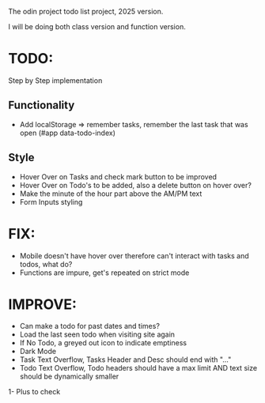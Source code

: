 The odin project todo list project, 2025 version.

I will be doing both class version and function version.

# TODO:

Step by Step implementation

## Functionality

- Add localStorage => remember tasks, remember the last task that was open (#app data-todo-index)

## Style

- Hover Over on Tasks and check mark button to be improved
- Hover Over on Todo's to be added, also a delete button on hover over?
- Make the minute of the hour part above the AM/PM text
- Form Inputs styling

# FIX:

- Mobile doesn't have hover over therefore can't interact with tasks and todos, what do?
- Functions are impure, get's repeated on strict mode

# IMPROVE:

- Can make a todo for past dates and times?
- Load the last seen todo when visiting site again
- If No Todo, a greyed out icon to indicate emptiness
- Dark Mode
- Task Text Overflow, Tasks Header and Desc should end with "..."
- Todo Text Overflow, Todo headers should have a max limit AND text size should be dynamically smaller

1- Plus to check

